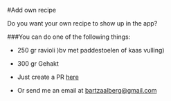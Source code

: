 #Add own recipe

Do you want your own recipe to show up in the app?

###You can do one of the following things:

* 250 gr ravioli )bv met paddestoelen of kaas vulling)
* 300 gr Gehakt

* Just create a PR [here](https://github.com/bartzaalberg/recipes)
* Or send me an email at bartzaalberg@gmail.com
